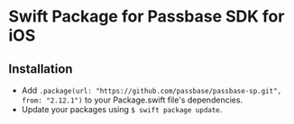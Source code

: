 # Swift Package for Passbase SDK for iOS

## Installation

- Add `.package(url: "https://github.com/passbase/passbase-sp.git", from: "2.12.1")` to your Package.swift file's dependencies.
- Update your packages using `$ swift package update`.